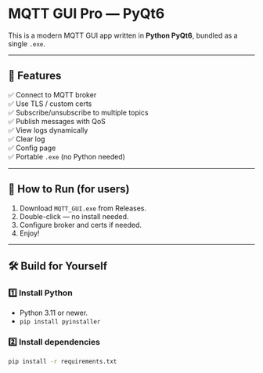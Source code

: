 # MQTT GUI Pro — PyQt6

This is a modern MQTT GUI app written in **Python PyQt6**, bundled as a single `.exe`.

---

## 🚀 Features
✅ Connect to MQTT broker  
✅ Use TLS / custom certs  
✅ Subscribe/unsubscribe to multiple topics  
✅ Publish messages with QoS  
✅ View logs dynamically  
✅ Clear log  
✅ Config page  
✅ Portable `.exe` (no Python needed)

---

## 🔑 How to Run (for users)
1. Download `MQTT_GUI.exe` from Releases.
2. Double-click — no install needed.
3. Configure broker and certs if needed.
4. Enjoy!

---

## 🛠️ Build for Yourself

### 1️⃣ Install Python
- Python 3.11 or newer.
- `pip install pyinstaller`

### 2️⃣ Install dependencies
```bash
pip install -r requirements.txt
